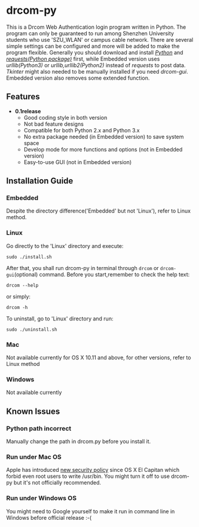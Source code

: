 # drcom-py
This is a Drcom Web Authentication login program written in Python. The program can only be guaranteed to run among Shenzhen University students who use 'SZU_WLAN' or campus cable network. There are several simple settings can be configured and more will be added to make the program flexible. Generally you should download and install *[Python](https://www.python.org/downloads/)* and *[requests(Python package)](https://github.com/kennethreitz/requests)* first, while Embedded version uses *urllib(Python3)* or *urllib,urllib2(Python2)* instead of *requests* to post data. *Tkinter* might also needed to be manually installed if you need *drcom-gui*. Embedded version also removes some extended function.

## Features
- **0.1release**
  - Good coding style in both version
  - Not bad feature designs
  - Compatible for both Python 2.x and Python 3.x
  - No extra package needed (in Embedded version) to save system space
  - Develop mode for more functions and options (not in Embedded version)
  - Easy-to-use GUI (not in Embedded version)

## Installation Guide
### Embedded
Despite the directory difference('Embedded' but not 'Linux'), refer to Linux method.

### Linux
Go directly to the 'Linux' directory and execute:
```
sudo ./install.sh
```
After that, you shall run drcom-py in terminal through `drcom` or `drcom-gui`(optional) command. Before you start,remember to check the help text:
```
drcom --help
```
or simply:
```
drcom -h
```
To uninstall, go to 'Linux' directory and run:
```
sudo ./uninstall.sh
```

### Mac
Not available currently for OS X 10.11 and above, for other versions, refer to Linux method

### Windows
Not available currently

## Known Issues
### Python path incorrect
Manually change the path in drcom.py before you install it.

### Run under Mac OS
Apple has introduced [new security policy](https://en.wikipedia.org/wiki/System_Integrity_Protection) since OS X El Capitan which forbid even root users to write /usr/bin. You might turn it off to use drcom-py but it's not officially recommended.

### Run under Windows OS
You might need to Google yourself to make it run in command line in Windows before official release :-(
